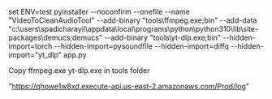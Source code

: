 set ENV=test
pyinstaller --noconfirm --onefile --name "VideoToCleanAudioTool" --add-binary "tools\ffmpeg.exe;bin" --add-data "c:\users\spadicharayil\appdata\local\programs\python\python310\lib\site-packages\demucs;demucs" --add-binary "tools\yt-dlp.exe;bin" --hidden-import=torch --hidden-import=pysoundfile --hidden-import=diffq --hidden-import="yt_dlp" app.py
 
Copy ffmpeg.exe
     yt-dlp.exe in tools folder 

"https://qhowe1w8xd.execute-api.us-east-2.amazonaws.com/Prod/log"